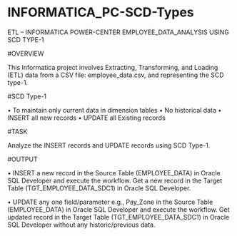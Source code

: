# INFORMATICA_PC-SCD-Types
ETL – INFORMATICA POWER-CENTER EMPLOYEE_DATA_ANALYSIS USING SCD TYPE-1 

#OVERVIEW 

This Informatica project involves Extracting, Transforming, and Loading (ETL) data from a CSV file: employee_data.csv, and representing the SCD type-1. 

#SCD Type-1

• To maintain only current data in dimension tables
• No historical data 
• INSERT all new records 
• UPDATE all Existing records 

#TASK 

Analyze the INSERT records and UPDATE records using SCD Type-1. 

#OUTPUT 

• INSERT a new record in the Source Table (EMPLOYEE_DATA) in Oracle SQL Developer and execute the workflow. Get a new record in the Target Table (TGT_EMPLOYEE_DATA_SDC1) in Oracle SQL Developer. 

• UPDATE any one field/parameter e.g., Pay_Zone in the Source Table (EMPLOYEE_DATA) in Oracle SQL Developer and execute the workflow. Get updated record in the Target Table (TGT_EMPLOYEE_DATA_SDC1) in Oracle SQL Developer without any historic/previous data.
